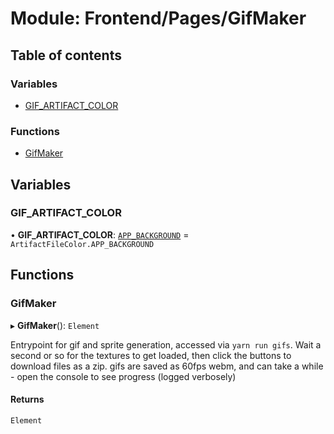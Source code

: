 # Module: Frontend/Pages/GifMaker

## Table of contents

### Variables

- [GIF_ARTIFACT_COLOR](Frontend_Pages_GifMaker.md#gif_artifact_color)

### Functions

- [GifMaker](Frontend_Pages_GifMaker.md#gifmaker)

## Variables

### GIF_ARTIFACT_COLOR

• **GIF_ARTIFACT_COLOR**: [`APP_BACKGROUND`](../enums/Backend_GameLogic_ArtifactUtils.ArtifactFileColor.md#app_background) = `ArtifactFileColor.APP_BACKGROUND`

## Functions

### GifMaker

▸ **GifMaker**(): `Element`

Entrypoint for gif and sprite generation, accessed via `yarn run gifs`.
Wait a second or so for the textures to get loaded, then click the buttons to download files as a zip.
gifs are saved as 60fps webm, and can take a while - open the console to see progress (logged verbosely)

#### Returns

`Element`
